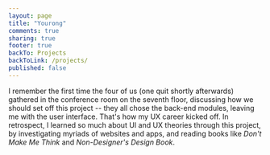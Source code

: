 ```yaml
---
layout: page
title: "Yourong"
comments: true
sharing: true
footer: true
backTo: Projects
backToLink: /projects/
published: false
---
```


I remember the first time the four of us (one quit shortly afterwards) gathered in the conference room on the seventh floor, discussing how we should set off this project -- they all chose the back-end modules, leaving me with the user interface. That's how my UX career kicked off. In retrospect, I learned so much about UI and UX theories through this project, by investigating myriads of websites and apps, and reading books like _Don't Make Me Think_ and _Non-Designer's Design Book_.